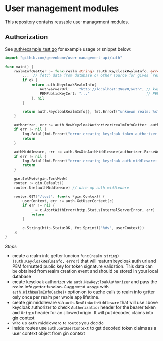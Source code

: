 # User management modules

This repository contains reusable user management modules.

## Authorization

See [auth/example_test.go](auth/example_test.go) for example usage or snippet below:

```go
import "github.com/greenbone/user-management-api/auth"

func main() {
    realmInfoGetter := func(realm string) (auth.KeycloakRealmInfo, error) {
        ...  // fetch data from database or other source for given `realm`
        if ok {
            return auth.KeycloakRealmInfo{
                AuthServerUrl:    "http://localhost:28080/auth", // keycloak server url
                PEMPublicKeyCert: "..."                          // PEM formated public cert for keycloak token validation
            }, nil
        }

        return auth.KeycloakRealmInfo{}, fmt.Errorf("unknown realm: %s", realm)
    }

    authorizer, err := auth.NewKeycloakAuthorizer(realmInfoGetter, auth.WithRealmInfoCache()) // WithRealmInfoCache enables persistent realm info cache, meaning you can safely query db in it and it will always get called only once per realm
    if err != nil {
        log.Fatal(fmt.Errorf("error creating keycloak token authorizer: %w", err))
        return
    }

    authMiddleware, err := auth.NewGinAuthMiddleware(authorizer.ParseAuthorizationHeader)
    if err != nil {
        log.Fatal(fmt.Errorf("error creating keycloak auth middleware: %w", err))
        return
    }

    gin.SetMode(gin.TestMode)
    router := gin.Default()
    router.Use(authMiddleware) // wire up auth middleware

    router.GET("/test", func(c *gin.Context) {
        userContext, err := auth.GetUserContext(c)
        if err != nil {
            _ = c.AbortWithError(http.StatusInternalServerError, err)
            return
        }

        c.String(http.StatusOK, fmt.Sprintf("%#v", userContext))
    })
}
```

*Steps:*

- create a realm info getter funcion `func(realm string) (auth.KeycloakRealmInfo, error)` that will reaturn keycloak auth url and PEM formatted public key for token signature validation. This data can be obtained from realm creation event and should be stored in your local database
- create keycloak authorizer via `auth.NewKeycloakAuthorizer` and pass the realm info getter funcion. Suggested usage with `auth.WithRealmInfoCache()` option on to cache calls to realm info getter only once per realm per whole app lifetime.
- create gin middleware via `auth.NewGinAuthMiddleware` that will use above keycloak authorizer to check `Authorization` header for the bearer token and `Origin` header for an allowed origin. It will put decoded claims into gin context
- wire up auth middleware to routes you decide
- inside routes use `auth.GetUserContext` to get decoded token claims as a user context object from gin context
